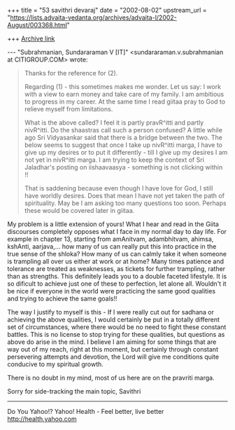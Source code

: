 +++
title = "53 savithri devaraj"
date = "2002-08-02"
upstream_url = "https://lists.advaita-vedanta.org/archives/advaita-l/2002-August/003368.html"

+++
[Archive link](https://lists.advaita-vedanta.org/archives/advaita-l/2002-August/003368.html)

--- "Subrahmanian, Sundararaman V [IT]"
<sundararaman.v.subrahmanian at CITIGROUP.COM> wrote:
> Thanks for the reference for (2).
>
> Regarding (1) - this sometimes makes me wonder.  Let
> us say:  I work with a
> view to earn money and take care of my family.  I am
> ambitious to progress
> in my career.  At the same time I read giitaa pray
> to God to relieve myself
> from limitations.
>
> What is the above called?  I feel it is partly
> pravR^itti and partly
> nivR^itti.  Do the shaastras call such a person
> confused?  A little while
> ago Sri Vidyasankar said that there is a bridge
> between the two.  The below
> seems to suggest that once I take up nivR^itti
> marga, I have to give up my
> desires or to put it differently - till I give up my
> desires I am not yet in
> nivR^itti marga.  I am trying to keep the context of
> Sri Jaladhar's posting
> on iishaavaasya - something is not clicking within
> !!
>
> That is saddening because even though I have love
> for God, I still have
> worldly desires.  Does that mean I have not yet
> taken the path of
> spirituality. May be I am asking too many questions
> too soon.  Perhaps these
> would be covered later in giitaa.
>

My problem is a little extension of yours! What I hear
and read in the Giita discourses completely opposes
what I face in my normal day to day life. For example
in chapter 13, starting from amAnitvam, adambhitvam,
ahimsa, kshAnti, aarjava,... how many of us can really
put this into practice in the true sense of the
shloka? How many of us can calmly take it when someone
is trampling all over us either at work or at home?
Many times patience and tolerance are treated as
weaknesses, as tickets for further trampling, rather
than as strengths. This definitely leads you to a
double faceted lifestyle. It is so dificult to achieve
just one of these to perfection, let alone all.
Wouldn't it be nice if everyone in the world were
practicing the same good qualities and trying to
achieve the same goals!!

The way I justify to myself is this - If I were really
cut out for sadhana or achieving the above qualities,
I would certainly be put in a totally different set of
circumstances, where there would be no need to fight
these constant battles. This is no license to stop
trying for these qualities, but questions as above do
arise in the mind. I believe I am aiming for some
things that are way out of my reach, right at this
moment, but certainly through constant persevering
attempts and devotion, the Lord will give me
conditions quite conducive to my spiritual growth.

There is no doubt in my mind, most of us here are on
the pravriti marga.

Sorry for side-tracking the main topic,
Savithri

__________________________________________________
Do You Yahoo!?
Yahoo! Health - Feel better, live better
http://health.yahoo.com

